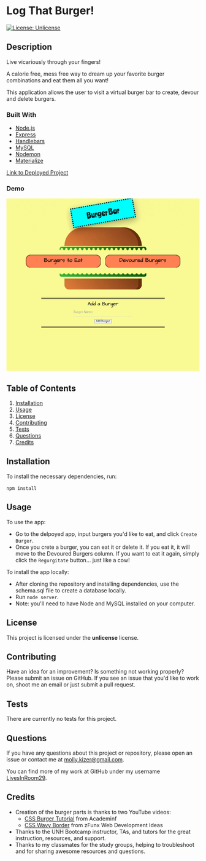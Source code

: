 
# Log That Burger!
[![License: Unlicense](https://img.shields.io/badge/license-Unlicense-blue.svg)](http://unlicense.org/)

## Description
Live vicariously through your fingers!

A calorie free, mess free way to dream up your favorite burger combinations and eat them all you want!

This application allows the user to visit a virtual burger bar to create, devour and delete burgers.

### Built With
- [Node.js](https://nodejs.org/)
- [Express](https://expressjs.com/)
- [Handlebars](https://handlebarsjs.com/)
- [MySQL](https://dev.mysql.com/doc/)
- [Nodemon](https://www.npmjs.com/package/nodemon)
- [Materialize](https://materializecss.com/)

[Link to Deployed Project](https://still-shelf-27368.herokuapp.com/)

### Demo
![Burger Bar Demo](demo/BurgerBar_Demo.gif)


## Table of Contents
1. [Installation](#installation)
2. [Usage](#usage)
3. [License](#license)
4. [Contributing](#contributing)
5. [Tests](#tests)
6. [Questions](#questions)
7. [Credits](#credits)


## Installation
To install the necessary dependencies, run:
```
npm install
```


## Usage
To use the app:
* Go to the delpoyed app, input burgers you'd like to eat, and click ```Create Burger```.
* Once you crete a burger, you can eat it or delete it. If you eat it, it will move to the Devoured Burgers column. If you want to eat it again, simply click the ```Regurgitate``` button... just like a cow!

To install the app locally:
* After cloning the repository and installing dependencies, use the schema.sql file to create a database locally.
* Run ```node server```.
* Note: you'll need to have Node and MySQL installed on your computer.


## License
This project is licensed under the **unlicense** license.


## Contributing
Have an idea for an improvement? Is something not working properly? Please submit an issue on GitHub. If you see an issue that you'd like to work on, shoot me an email or just submit a pull request.


## Tests
There are currently no tests for this project.


## Questions
If you have any questions about this project or repository, please open an issue or contact me at [molly.kizer@gmail.com](mailto:molly.kizer@gmail.com).

You can find more of my work at GitHub under my username [LivesInRoom29](https://github.com/LivesInRoom29).


## Credits
* Creation of the burger parts is thanks to two YouTube videos:
    * [CSS Burger Tutorial](https://www.youtube.com/watch?v=Lm_swJhK7Xw) from Academinf
    * [CSS Wavy Border](https://www.youtube.com/watch?v=KyxtQ_9aSw0) from zFunx Web Development Ideas
* Thanks to the UNH Bootcamp instructor, TAs, and tutors for the great instruction, resources, and support.
* Thanks to my classmates for the study groups, helping to troubleshoot and for sharing awesome resources and questions.
